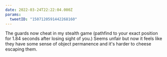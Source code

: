 ```yaml
---
date: 2022-03-24T22:22:04.000Z
params:
  tweetID: "1507120591442268160"
---
```


The guards now cheat in my stealth game
(pathfind to your exact position for 1.84 seconds after losing sight of you.)
Seems unfair but now it feels like they have some sense of object permanence
and it's harder to cheese escaping them.
